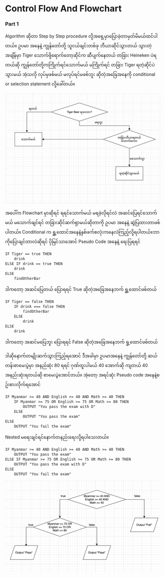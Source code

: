 # Control Flow And Flowchart 

### Part 1

Algorithm ဆိုတာ Step by Step procedure လို့အရှေ့မှာပြောခဲ့တာမှတ်မိမယ်ထင်ပါတယ်။ ဥပမာ အနေနဲ့ ကျွန်တော်တို့ သူငယ်ချင်းတစ်ခု ဘီယာဆိုင်သွားတယ် သွားတဲ့အချိန်မှာ Tiger သောက်ဖို့ရောက်တော့ဆိုင်က ဆီပျက်နေတယ် တခြား Heineken ပဲရတယ်ဆို ကျွန်တော်တို့ကကြိုက်ရင်သောက်မယ် မကြိုက်ရင် တခြား Tiger ရတဲ့ဆိုင်ပဲသွားမယ် အဲ့သလို လုပ်မှဖစ်မယ် မလုပ်ရင်မဖစ်ဘူး ဆိုတဲ့အခြေအနေကို conditional or selection statement လို့ခေါ်တယ်။

![Flowchart](https://github.com/aungsannphyo/Data-Structure-And-Algorithms/blob/main/image/flowchart1.png?raw=true)

အပေါ်က Flowchart မှာဆိုရင် ရရင်သောက်မယ် မရခဲ့လိုရင်လဲ အဆင်ပြေရင်သောက်မယ် မသောက်ချင်ရင် တခြားဆိုင်ဆက်ရှာမယ်ဆိုတာကို ဥပမာ အနေနဲ့ ဆွဲပြထားတာဖစ်ပါတယ်။ Conditional က ရှူ့ထောင်အနေနဲ့နှစ်ဖက်စလုံးကနေလဲကြည့်လို့ရပါတယ်။ဘာကိုပြောချင်တာလဲဆိုရင် ပိုမြင်သာအောင် Pseudo Code အနေနဲ့ ရေးပြရရင်

```
IF Tiger == true THEN
    drink
ELSE IF drink == true THEN
    drink
ELSE 
    findOtherBar
```
ဒါကတော့ အဆင်ပြေတယ် ပြောရရင် True ဆိုတဲ့အခြေအနေဘက် ရှူ့ထောင်ဖစ်တယ်


```
IF Tiger == false THEN 
    IF drink === false THEN
        findOtherBar
    ELSE
        drink
ELSE 
    drink
```
ဒါကတော့ အဆင်မပြေဘူး ပြောရရင် False ဆိုတဲ့အခြေအနေဘက် ရှု့ထောင်ဖစ်တယ်

ဒါဆိုနောက်တမျိုးဆက်သွားကြည့်ရအောင် ဒီအခါမှာ ဥပမာအနေနဲ့ ကျွန်တော်တို့ ဆယ်တန်းစာမေးပွဲမှာ အနည်ဆုံး 80 ရရင် ဂုဏ်ထူးပါမယ် 40 အောက်ဆို ကျတယ် 40 အနည်းဆုံးရတယ်ဆို စာမေးပွဲအောင်တယ်။ အဲ့တော့ အရင်ဆုံး Pseudo code အနေနဲ့စဥ်းစားလိုက်ရအောင်


```
IF Myanmar >= 40 AND English >= 40 AND Math >= 40 THEN
    IF Myanmar >= 75 OR English >= 75 OR Math >= 80 THEN
        OUTPUT "You pass the exam with D"
    ELSE 
        OUTPUT "You pass the exam"
ELSE
    OUTPUT "You fail the exam"
```

Nested မရေးချင်ရင်နောက်တနည်းရေးလို့ရပါသေးတယ်။

```
IF Myanmar >= 40 AND English >= 40 AND Math >= 40 THEN
    OUTPUT "You pass the exam"
ELSE IF Myanmar >= 75 OR English >= 75 OR Math >= 80 THEN
    OUTPUT "You pass the exam with D"
ELSE
    OUTPUT "You fail the exam"
```

![Flowchart](https://github.com/aungsannphyo/Data-Structure-And-Algorithms/blob/main/image/flowchart2.png?raw=true)

















